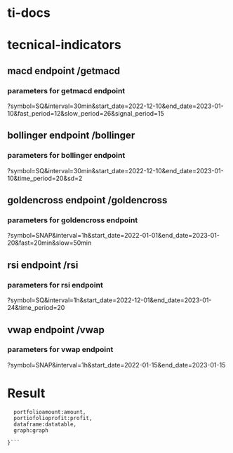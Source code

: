 # ti-docs



# tecnical-indicators



## macd endpoint     /getmacd
### parameters for getmacd endpoint
?symbol=SQ&interval=30min&start_date=2022-12-10&end_date=2023-01-10&fast_period=12&slow_period=26&signal_period=15

## bollinger endpoint   /bollinger
### parameters for bollinger endpoint
?symbol=SQ&interval=30min&start_date=2022-12-10&end_date=2023-01-10&time_period=20&sd=2

## goldencross endpoint    /goldencross
### parameters for goldencross endpoint
?symbol=SNAP&interval=1h&start_date=2022-01-01&end_date=2023-01-20&fast=20min&slow=50min

## rsi endpoint   /rsi
### parameters for rsi endpoint
?symbol=SQ&interval=1h&start_date=2022-12-01&end_date=2023-01-24&time_period=20

## vwap endpoint    /vwap
### parameters for vwap endpoint
?symbol=SNAP&interval=1h&start_date=2022-01-15&end_date=2023-01-15

# Result

```obj={
  portfolioamount:amount,
  portiofolioprofit:profit,
  dataframe:datatable,
  graph:graph

}```
